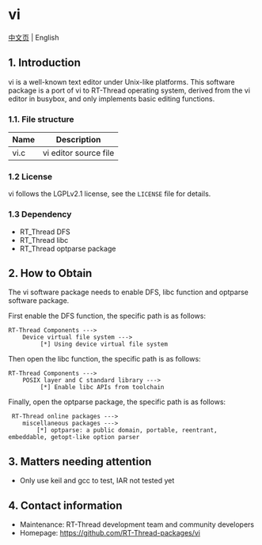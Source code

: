 # vi

[中文页](README_ZH.md) | English

## 1. Introduction

vi is a well-known text editor under Unix-like platforms. This software package is a port of vi to RT-Thread operating system, derived from the vi editor in busybox, and only implements basic editing functions.

### 1.1. File structure

| Name | Description |
| ---- | ---- |
| vi.c | vi editor source file |

### 1.2 License

vi follows the LGPLv2.1 license, see the `LICENSE` file for details.

### 1.3 Dependency

- RT_Thread DFS
- RT_Thread libc
- RT_Thread optparse package

## 2. How to Obtain

The vi software package needs to enable DFS, libc function and optparse software package.

First enable the DFS function, the specific path is as follows:

    RT-Thread Components --->
        Device virtual file system --->
             [*] Using device virtual file system

Then open the libc function, the specific path is as follows:

    RT-Thread Components --->
        POSIX layer and C standard library --->
             [*] Enable libc APIs from toolchain

Finally, open the optparse package, the specific path is as follows:

     RT-Thread online packages --->
        miscellaneous packages --->
            [*] optparse: a public domain, portable, reentrant, embeddable, getopt-like option parser

## 3. Matters needing attention

- Only use keil and gcc to test, IAR not tested yet

## 4. Contact information

- Maintenance: RT-Thread development team and community developers
- Homepage: <https://github.com/RT-Thread-packages/vi>
